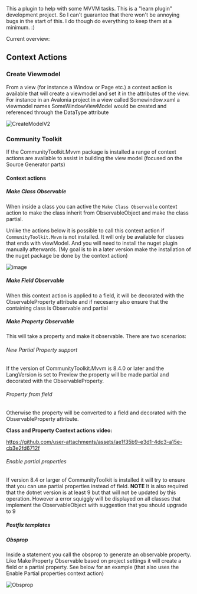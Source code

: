 This a plugin to help with some MVVM tasks. This is a "learn plugin" development project. So I can't guarantee that there won't be annoying bugs in the start of this. I do though do everything to keep them at a minimum. :) 

Current overview:

## Context Actions

### Create Viewmodel

From a view (for instance a Window or Page etc.) a context action is available that will create a viewmodel and set it in the attributes of the view. For instance in an Avalonia project in a view called Somewindow.xaml a viewmodel names SomeWindowViewModel would be created and referenced through the DataType attribute

![CreateModelV2](https://github.com/user-attachments/assets/093f9ff9-784b-45b4-96a6-db982ddea21b)

### Community Toolkit

If the CommunityToolkit.Mvvm package is installed a range of context actions are available to assist in building the view model (focused on the Source Generator parts)

#### Context actions

##### Make Class Observable

When inside a class you can active the `Make Class Observable` context action to make the class inherit from ObservableObject and make the class partial. 

Unlike the actions below it is possible to call this context action if `CommunityToolkit.Mvvm` is not installed. It will only be available for classes that ends with viewModel. And you will need to install the nuget plugin manually afterwards. (My goal is to in a later version make the installation of the nuget package be done by the context action)

![image](https://github.com/user-attachments/assets/b7d4a1b7-de1d-451a-9760-2b9118483a65)


##### Make Field Observable

When this context action is applied to a field, it will be decorated with the ObservableProperty attribute and if necesarry also ensure that the containing class is Observable and partial

##### Make Property Observable

This will take a property and make it observable. There are two scenarios: 

###### New Partial Property support
If the version of CommunityToolkit.Mvvm is 8.4.0 or later and the LangVersion is set to Preview the property will be made partial and decorated with the ObservableProperty. 

###### Property from field
Otherwise the property will be converted to a field and decorated with the ObservableProperty attribute.

**Class and Property Context actions video:**

https://github.com/user-attachments/assets/ae1f35b9-e3d1-4dc3-a15e-cb3e2fd6712f

###### Enable partial properties

If version 8.4 or larger of CommunityToolkit is installed it will try to ensure that you can use partial properties instead of field. 
**NOTE** It is also required that the dotnet version is at least 9 but that will not be updated by this operation. However a error squiggly will be displayed on all classes that implement the ObservableObject with suggestion that you should upgrade to 9

##### Postfix templates

##### Obsprop

Inside a statement you call the obsprop to generate an observable property. Like Make Property Observable based on project settings it will create a field or a partial property. See below for an example (that also uses the Enable Partial properties context action)

![Obsprop](https://github.com/user-attachments/assets/3047af10-e783-49fd-ae32-de5578c07b61)


